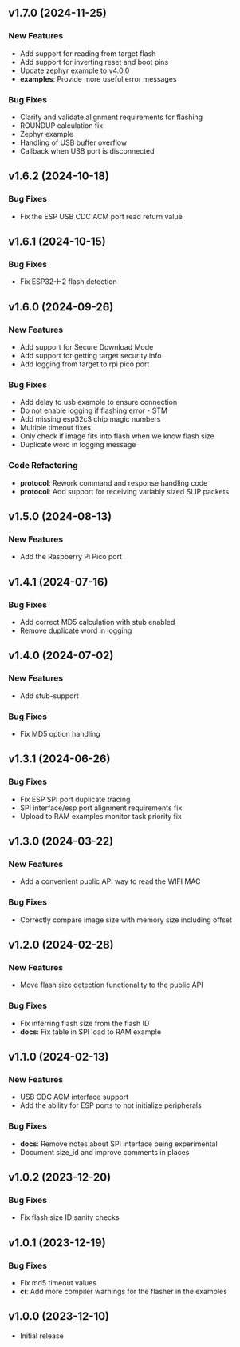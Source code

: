 ## v1.7.0 (2024-11-25)

### New Features

- Add support for reading from target flash
- Add support for inverting reset and boot pins
- Update zephyr example to v4.0.0
- **examples**: Provide more useful error messages

### Bug Fixes

- Clarify and validate alignment requirements for flashing
- ROUNDUP calculation fix
- Zephyr example
- Handling of USB buffer overflow
- Callback when USB port is disconnected

## v1.6.2 (2024-10-18)

### Bug Fixes

- Fix the ESP USB CDC ACM port read return value

## v1.6.1 (2024-10-15)

### Bug Fixes

- Fix ESP32-H2 flash detection

## v1.6.0 (2024-09-26)

### New Features

- Add support for Secure Download Mode
- Add support for getting target security info
- Add logging from target to rpi pico port

### Bug Fixes

- Add delay to usb example to ensure connection
- Do not enable logging if flashing error - STM
- Add missing esp32c3 chip magic numbers
- Multiple timeout fixes
- Only check if image fits into flash when we know flash size
- Duplicate word in logging message

### Code Refactoring

- **protocol**: Rework command and response handling code
- **protocol**: Add support for receiving variably sized SLIP packets

## v1.5.0 (2024-08-13)

### New Features

- Add the Raspberry Pi Pico port

## v1.4.1 (2024-07-16)

### Bug Fixes

- Add correct MD5 calculation with stub enabled
- Remove duplicate word in logging

## v1.4.0 (2024-07-02)

### New Features

- Add stub-support

### Bug Fixes

- Fix MD5 option handling

## v1.3.1 (2024-06-26)

### Bug Fixes

- Fix ESP SPI port duplicate tracing
- SPI interface/esp port alignment requirements fix
- Upload to RAM examples monitor task priority fix

## v1.3.0 (2024-03-22)

### New Features

- Add a convenient public API way to read the WIFI MAC

### Bug Fixes

- Correctly compare image size with memory size including offset

## v1.2.0 (2024-02-28)

### New Features

- Move flash size detection functionality to the public API

### Bug Fixes

- Fix inferring flash size from the flash ID
- **docs**: Fix table in SPI load to RAM example

## v1.1.0 (2024-02-13)

### New Features

- USB CDC ACM interface support
- Add the ability for ESP ports to not initialize peripherals

### Bug Fixes

- **docs**: Remove notes about SPI interface being experimental
- Document size_id and improve comments in places

## v1.0.2 (2023-12-20)

### Bug Fixes

- Fix flash size ID sanity checks

## v1.0.1 (2023-12-19)

### Bug Fixes

- Fix md5 timeout values
- **ci**: Add more compiler warnings for the flasher in the examples

## v1.0.0 (2023-12-10)

- Initial release
